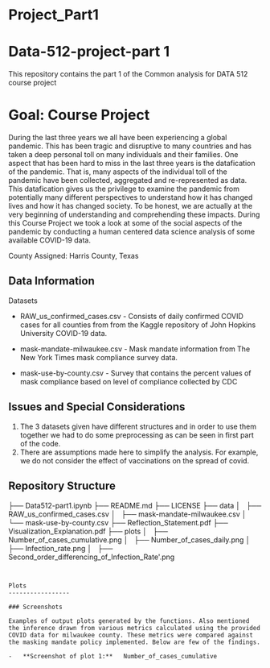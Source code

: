 # Project_Part1

Data-512-project-part 1
================================
This repository contains the part 1 of the Common analysis for DATA 512 course project

Goal: Course Project
==============================
During the last three years we all have been experiencing a global pandemic. This has been tragic and disruptive to many countries and has taken a deep personal toll on many individuals and their families. 
One aspect that has been hard to miss in the last three years is the datafication of the pandemic. That is, many aspects of the individual toll of the pandemic have been collected, aggregated and re-represented as data. This datafication gives us the privilege to examine the pandemic from potentially many different perspectives to understand how it has changed lives and how it has changed society. To be honest, we are actually at the very beginning of understanding and comprehending these impacts.
During this Course Project we took a look at some of the social aspects of the pandemic by conducting a human centered data science analysis of some available COVID-19 data. 

County Assigned: Harris County, Texas

Data Information
----------------------

Datasets
-   RAW_us_confirmed_cases.csv - Consists of daily confirmed COVID cases for all counties from from the Kaggle repository of John Hopkins University COVID-19 data. 
    
-   mask-mandate-milwaukee.csv - Mask mandate information from The New York Times mask compliance survey data.

-   mask-use-by-county.csv - Survey that contains the percent values of mask compliance based on level of compliance collected by CDC

Issues and Special Considerations
---------------------------------

1.  The 3 datasets given have different structures and in order to use them together we had to do some preprocessing as can be seen in first part of the code.
2.  There are assumptions made here to simplify the analysis. For example, we do not consider the effect of vaccinations on the spread of covid.

Repository Structure
--------------------

├── Data512-part1.ipynb
├── README.md
├── LICENSE
├── data
│   ├── RAW_us_confirmed_cases.csv
│   ├── mask-mandate-milwaukee.csv
│   └── mask-use-by-county.csv
├── Reflection_Statement.pdf
├── Visualization_Explanation.pdf
├── plots
│   ├── Number_of_cases_cumulative.png
│   ├── Number_of_cases_daily.png
│   ├── Infection_rate.png
│   ├── Second_order_differencing_of_Infection_Rate'.png


~~~~~~~~~~~~~~~~~~~~~~~~~~~~~~~~~~~~~~~~~~~~~~~~~~~~~~~~~~~~~~~~~~~~~~~~~~~~~~~~


Plots
-----------------

### Screenshots

Examples of output plots generated by the functions. Also mentioned the inference drawn from various metrics calculated using the provided COVID data for milwaukee county. These metrics were compared against the masking mandate policy implemented. Below are few of the findings.

-   **Screenshot of plot 1:**   Number_of_cases_cumulative



